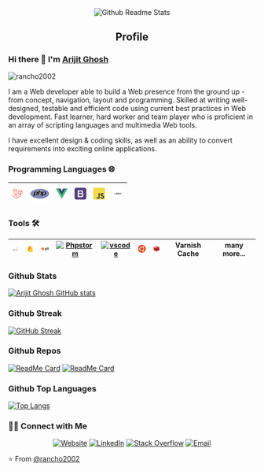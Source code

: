 <p align="center">
 <img width="100px" src="https://res.cloudinary.com/anuraghazra/image/upload/v1594908242/logo_ccswme.svg" align="center" alt="Github Readme Stats" />
 <h2 align="center">Profile</h2>
</p>

### Hi there 👋 I'm [Arijit Ghosh](https://personalpages.github.io/portfolio/)

<img src="https://komarev.com/ghpvc/?username=rancho2002" alt="rancho2002" />

<div>
 <p>
I am a Web developer able to build a Web presence from the ground up - from concept, navigation, layout and programming. Skilled at writing well-designed, testable and efficient code using current best practices in Web development. Fast learner, hard worker and team player who is proficient in an array of scripting languages and multimedia Web tools.

I have excellent design & coding skills, as well as an ability to convert requirements into exciting online applications.
</p>
</div>

### Programming Languages 🌐

| [<img src="https://raw.githubusercontent.com/github/explore/80688e429a7d4ef2fca1e82350fe8e3517d3494d/topics/laravel/laravel.png" alt="Laravel" width="24">](https://laravel.com/) | [<img src="https://raw.githubusercontent.com/github/explore/80688e429a7d4ef2fca1e82350fe8e3517d3494d/topics/php/php.png" alt="php" width="38">](https://php.net/)  | [<img src="https://raw.githubusercontent.com/github/explore/80688e429a7d4ef2fca1e82350fe8e3517d3494d/topics/vue/vue.png" alt="Vue" width="24">](https://vuejs.org/)  |  [<img src="https://raw.githubusercontent.com/github/explore/80688e429a7d4ef2fca1e82350fe8e3517d3494d/topics/bootstrap/bootstrap.png" alt="Bootstrap" width="24">](https://getbootstrap.com/) |  [<img src="https://raw.githubusercontent.com/github/explore/80688e429a7d4ef2fca1e82350fe8e3517d3494d/topics/javascript/javascript.png" alt="jQuery" width="24">](https://jquery.com/) | [<img src="https://raw.githubusercontent.com/github/explore/80688e429a7d4ef2fca1e82350fe8e3517d3494d/topics/jquery/jquery.png" alt="jQuery" width="24">](https://jquery.com/)
|---|---|---|---|---|---|
 
### Tools 🛠️

| [<img src="https://raw.githubusercontent.com/github/explore/80688e429a7d4ef2fca1e82350fe8e3517d3494d/topics/mysql/mysql.png" alt="mysql" width="24">](https://www.mysql.com/) |  [<img src="https://raw.githubusercontent.com/github/explore/80688e429a7d4ef2fca1e82350fe8e3517d3494d/topics/firebase/firebase.png" alt="firebase" width="24">](https://firebase.google.com/) | [<img src="https://raw.githubusercontent.com/github/explore/80688e429a7d4ef2fca1e82350fe8e3517d3494d/topics/git/git.png" alt="Git" width="24">](https://git-scm.com/) |  [<img src="https://logonoid.com/images/phpstorm-logo.png" alt="Phpstorm" width="24">](https://www.jetbrains.com/phpstorm/) | [<img src="https://upload.wikimedia.org/wikipedia/commons/thumb/2/2d/Visual_Studio_Code_1.18_icon.svg/1200px-Visual_Studio_Code_1.18_icon.svg.png" alt="vscode" width="24">](https://code.visualstudio.com/) | [<img src="https://raw.githubusercontent.com/github/explore/80688e429a7d4ef2fca1e82350fe8e3517d3494d/topics/ubuntu/ubuntu.png" alt="Ubuntu" width="24">](https://ubuntu.com/)  |  [<img src="https://raw.githubusercontent.com/github/explore/80688e429a7d4ef2fca1e82350fe8e3517d3494d/topics/redis/redis.png" alt="Redis" width="24">](https://redis.io/) | Varnish Cache | many more...
|---|---|---|---|---|---|---|---|---|

### Github Stats

[![Arijit Ghosh GitHub stats](https://github-readme-stats.vercel.app/api?username=rancho2002)](https://github.com/rancho2002/)

### Github Streak

[![GitHub Streak](https://github-readme-streak-stats.herokuapp.com/?user=rancho2002&theme=dark)](https://git.io/streak-stats)

### Github Repos

[![ReadMe Card](https://github-readme-stats.vercel.app/api/pin/?username=rancho2002&repo=collegecatalyst&show_owner=true)](https://github.com/Rancho2002/collegecatalyst)
[![ReadMe Card](https://github-readme-stats.vercel.app/api/pin/?username=rancho2002&repo=C-projects&show_owner=true)](https://github.com/Rancho2002/C-projects)

### Github Top Languages
[![Top Langs](https://github-readme-stats.vercel.app/api/top-langs/?username=rancho2002&layout=compact&theme=dark)](https://github.com/rancho2002/github-readme-stats)

<h3> 🤝🏻 Connect with Me </h3>

<p align="center">
<a href="https://personalpages.github.io/portfolio/" target="_blank"><img alt="Website" src="https://img.shields.io/badge/Website-Arijit%20Ghosh-blue?style=flat&logo=google-chrome"></a>
<a href="https://www.linkedin.com/in/rancho2002/" target="_blank"><img alt="LinkedIn" src="https://img.shields.io/badge/LinkedIn-@rancho2002-blue?style=flat&logo=linkedin"></a>
<a href="https://stackoverflow.com/users/18928490/arijit-ghosh?tab=profile" target="_blank"><img alt="Stack Overflow" src="https://img.shields.io/badge/Stackoverflow-Arijit%20Ghosh-blue?style=flat&logo=stackoverflow"></a>
<a href="mailto:subhasghosh196@gmail.com"><img alt="Email" src="https://img.shields.io/badge/Email-subhasghosh196@gmail.com-blue?style=flat&logo=gmail"></a>
</p>


⭐️ From [@rancho2002](https://github.com/rancho2002)
